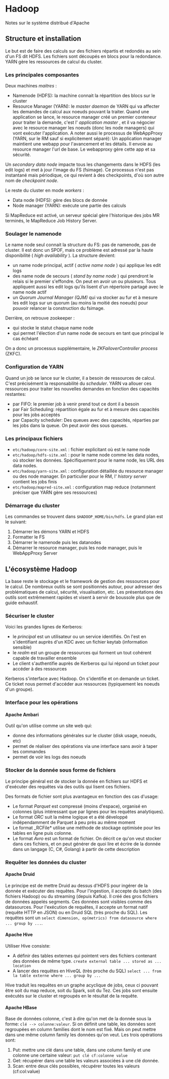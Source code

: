 # Hadoop 

Notes sur le système distribué d'Apache

## Structure et installation 

Le but est de faire des calculs sur des fichiers répartis et redondés au sein d'un FS dit HDFS.
Les fichiers sont découpés en blocs pour la redondance. 
YARN gère les ressources de calcul du cluster. 

### Les principales composantes

Deux machines _maitres_ : 
* Namenode (HDFS): la machine connait la répartition des blocs sur le cluster
* Resource Manager (YARN): le _master daemon_ de YARN qui va affecter les demandes de calcul aux noeuds pouvant la traiter. Quand une application se lance, le resource manager créé un premier conteneur pour traiter la demande, c'est l' _application master_ , et il va négocier avec le resource manager les noeuds (donc les node managers) qui vont exécuter l'application. A noter aussi le processus de WebAppProxy (YARN, sur le RM sauf si explicitement séparé): Un application manager maintient une webapp pour l'avancement et les détails. Il envoie au resource manager l'url de base. Le webapproxy gère cette app et sa sécurité. 


Un _secondary data node_ impacte tous les changements dans le HDFS (les edit logs) et met à jour l'image du FS (fsimage). 
Ce processus n'est pas instantané mais périodique, ce qui revient à des checkpoints, d'où son autre nom de _checkpoint node_. 

Le reste du cluster en mode *workers* : 
* Data node (HDFS): gère des blocs de donnée 
* Node manager (YARN): exécute une partie des calculs

Si MapReduce est activé, un serveur spécial gère l'historique des jobs MR terminés, le MapReduce Job History Server. 

### Soulager le namenode 

Le name node seul connait la structure du FS: pas de namenode, pas de cluster.
Il est donc un SPOF, mais ce problème est adressé par la haute disponibilité ( _high availability_ ). 
La structure devient:
* un name node principal, actif ( _active name node_ ) qui applique les edit logs 
* des name node de secours ( _stand by name node_ ) qui prendront le relais si le premier s'effondre. On peut en avoir un ou plusieurs. Tous appliquent aussi les edit logs qu'ils lisent d'un répertoire partagé avec le name node actif
* un _Quorum Journal Manager (QJM)_ qui va stocker au fur et à mesure les edit logs sur un quorum (au moins la moitié des noeuds) pour pouvoir relancer la construction du fsimage.

Derrière, on retrouve zookeeper : 
* qui stocke le statut chaque name node 
* qui permet l'élection d'un name node de secours en tant que principal le cas échéant

On a donc un processus supplémentaire, le _ZKFailoverController process_ (ZKFC).

### Configuration de YARN 

Quand un job se lance sur le cluster, il a besoin de ressources de calcul. 
C'est précisément la responsabilité du _scheduler_. 
YARN va allouer ces ressources pour traiter les nouvelles demandes en fonction des capacités restantes:
* par FIFO: le premier job à venir prend tout ce dont il a besoin 
* par Fair Scheduling: répartition égale au fur et à mesure des capacités pour les jobs acceptés
* par Capacity scheduler: Des queues avec des capacités, réparties par les jobs dans la queue. On peut avoir des sous queues. 

### Les principaux fichiers

* `etc/hadoop/core-site.xml` : fichier explicitant où est le name node
* `etc/hadoop/hdfs-site.xml` : pour le name node comme les data nodes, où stocker les données. Spécifiquement pour le name node, les URL des data nodes.   
* `etc/hadoop/yarn-site.xml` : configuration détaillée du resource manager ou des node manager. En particulier pour le RM, l' _history server_ contient les jobs finis
* `etc/hadoop/mapred-site.xml` : configuration map reduce (notamment préciser que YARN gère ses ressources)


### Démarrage du cluster 

Les commandes se trouvent dans `$HADOOP_HOME/bin/hdfs`.
Le grand plan est le suivant:

1. Démarrer les démons YARN et HDFS 
2. Formatter le FS 
3. Démarrer le namenode puis les datanodes
4. Démarrer le resource manager, puis les node manager, puis le WebAppProxy Server


## L'écosystème Hadoop 

La base reste le stockage et le framework de gestion des ressources pour le calcul. 
De nombreux outils se sont positionnés autour, pour adresser des problématiques de calcul, sécurité, visualisation, etc. 
Les présentations des outils sont extrêmement rapides et visent à servir de boussole plus que de guide exhaustif. 

### Sécuriser le cluster 

Voici les grandes lignes de Kerberos: 
* le _principal_ est un utilisateur ou un service identifiés. On l'est en s'identifiant auprès d'un KDC avec un fichier keytab (information sensible)
* le _realm_ est un groupe de ressources qui forment un tout cohérent capable de travailler ensemble 
* Le client s'authentifie auprès de Kerberos qui lui répond un ticket pour accéder à des ressources

Kerberos s'interface avec Hadoop. 
On s'identifie et on demande un ticket. 
Ce ticket nous permet d'accéder aux ressources (typiquement les noeuds d'un groupe). 


### Interface pour les opérations 

#### Apache Ambari 

Outil qu'on utilise comme un site web qui: 
* donne des informations générales sur le cluster (disk usage, noeuds, etc)
* permet de réaliser des opérations via une interface sans avoir à taper les commandes 
* permet de voir les logs des noeuds 


### Stocker de la donnée sous forme de fichiers 

Le principe général est de stocker la donnée en fichiers sur HDFS et d'exécuter des requêtes via des outils qui lisent ces fichiers.

Des formats de fichier sont plus avantageux en fonction des cas d'usage: 
* Le format _Parquet_ est compressé (moins d'espace), organisé en colonnes (plus intéressant que par lignes pour les requêtes analytiques).
* Le format _ORC_ suit la même logique et a été développé indépendamment de Parquet à peu près au même moment 
* Le format _RCFile* utilise une méthode de stockage optimisée pour les tables en ligne puis colonne. 
* Le format _Avro_ est un format de fichier. On décrit ce qu'on veut stocker dans ces fichiers, et on peut générer de quoi lire et écrire de la donnée dans un langage (C, C#, Golang) à partir de cette description


### Requêter les données du cluster

#### Apache Druid 

Le principe est de mettre Druid au dessus d'HDFS pour ingérer de la donnée et exécuter des requêtes. 
Pour l'ingestion, il accepte du batch (des fichiers Hadoop) ou du streaming (depuis Kafka). 
Il créé des gros fichiers de données appelés segments. 
Ces données sont visibles comme des datasources. 
Pour l'exécution de requêtes, il accepte un format natif (requête HTTP en JSON) ou en Druid SQL (très proche du SQL). 
Les requêtes sont un `select dimension, op(metrics) from datasource where ... group by ...`.

#### Apache Hive

Utiliser Hive consiste:
* A définir des tables externes qui pointent vers des fichiers contenant des données de même type. `create external table ... stored as ... location`
* A lancer des requêtes en HiveQL (très proche du SQL) `select ... from la table externe where ... group by ...` 

Hive traduit les requêtes en un graphe acyclique de jobs, ceux ci pouvant être soit du map reduce, soit du Spark, soit du Tez. 
Ces jobs sont ensuite exécutés sur le cluster et regroupés en le résultat de la requête.

#### Apache HBase 

Base de données colonne, c'est à dire qu'on met de la donnée sous la forme: `clé --> colonne:valeur`. 
Si on définit une table, les données sont regroupées en column families dont le nom est fixé. 
Mais on peut mettre dans une même column family les données qu'on veut. 
Les trois opérations sont: 
1. Put: mettre une clé dans une table, dans une column family et une colonne une certaine valeur: `put clé cf:colonne value`
2. Get: récupérer dans une table les valeurs associées à une clé donnée. 
3. Scan: entre deux clés possibles, récupérer toutes les valeurs (cf:col:value)
